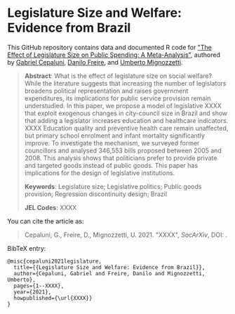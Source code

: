 # Legislature Size and Welfare: Evidence from Brazil

This GitHub repository contains data and documented R code for ["The Effect of Legislature Size on Public Spending: A Meta-Analysis"](xxxx), authored by [Gabriel Cepaluni](mailto:gabi.cepal@gmail.com), [Danilo Freire](http://danilofreire.github.io), and [Umberto Mignozzetti](http://umbertomig.com). 

> **Abstract**: What is the effect of legislature size on social welfare? While the literature suggests that increasing the number of legislators broadens political representation and raises government expenditures, its implications for public service provision remain understudied. In this paper, we propose a model of legislative XXXX that exploit exogenous changes in city-council size in Brazil and show that adding a legislator increases education and healthcare indicators. XXXX Education quality and preventive health care remain unaffected, but primary school enrolment and infant mortality significantly improve. To investigate the mechanism, we surveyed former councillors and analysed 346,553 bills proposed between 2005 and 2008. This analysis shows that politicians prefer to provide private and targeted goods instead of public goods. This paper has implications for the design of legislative institutions.
>
> **Keywords**: Legislature size; Legislative politics; Public goods provision; Regression discontinuity design; Brazil
>
> **JEL Codes**: XXXX

You can cite the article as: 

> Cepaluni, G., Freire, D., Mignozzetti, U. 2021. "XXXX", _SocArXiv_, DOI: <XXXX>.

BibTeX entry:

```
@misc{cepaluni2021legislature,
  title={{Legislature Size and Welfare: Evidence from Brazil}},
  author={Cepaluni, Gabriel and Freire, Danilo and Mignozzetti, Umberto},
  pages={1--XXXX},
  year={2021},
  howpublished={\url{XXXX}}
}
```
